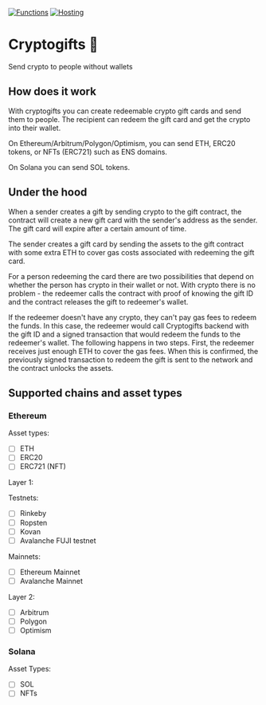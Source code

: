 [![Functions](https://github.com/ebeloded/cryptogifts/actions/workflows/functions.yml/badge.svg)](https://github.com/ebeloded/cryptogifts/actions/workflows/functions.yml) [![Hosting](https://github.com/ebeloded/cryptogifts/actions/workflows/hosting.yml/badge.svg)](https://github.com/ebeloded/cryptogifts/actions/workflows/hosting.yml)

# Cryptogifts 🎁

Send crypto to people without wallets

## How does it work

With cryptogifts you can create redeemable crypto gift cards and send them to people. The recipient can redeem the gift card and get the crypto into their wallet.

On Ethereum/Arbitrum/Polygon/Optimism, you can send ETH, ERC20 tokens, or NFTs (ERC721) such as ENS domains.

On Solana you can send SOL tokens.

## Under the hood

When a sender creates a gift by sending crypto to the gift contract, the contract will create a new gift card with the sender's address as the sender. The gift card will expire after a certain amount of time.

The sender creates a gift card by sending the assets to the gift contract with some extra ETH to cover gas costs associated with redeeming the gift card.

For a person redeeming the card there are two possibilities that depend on whether the person has crypto in their wallet or not. With crypto there is no problem - the redeemer calls the contract with proof of knowing the gift ID and the contract releases the gift to redeemer's wallet.

If the redeemer doesn't have any crypto, they can't pay gas fees to redeem the funds. In this case, the redeemer would call Cryptogifts backend with the gift ID and a signed transaction that would redeem the funds to the redeemer's wallet. The following happens in two steps. First, the redeemer receives just enough ETH to cover the gas fees. When this is confirmed, the previously signed transaction to redeem the gift is sent to the network and the contract unlocks the assets.

## Supported chains and asset types

### Ethereum

Asset types:

- [ ] ETH
- [ ] ERC20
- [ ] ERC721 (NFT)

Layer 1:

Testnets:

- [ ] Rinkeby
- [ ] Ropsten
- [ ] Kovan
- [ ] Avalanche FUJI testnet

Mainnets:

- [ ] Ethereum Mainnet
- [ ] Avalanche Mainnet

Layer 2:

- [ ] Arbitrum
- [ ] Polygon
- [ ] Optimism

### Solana

Asset Types:

- [ ] SOL
- [ ] NFTs
